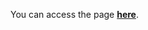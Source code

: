 You can access the page <a href="https://dimas-prates.github.io/custom-hover-css/" target="_blank"><strong>here</strong></a>.